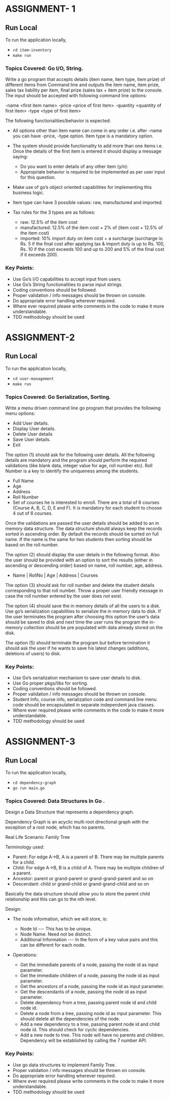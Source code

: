 # ASSIGNMENT- 1

## Run Local

To run the application locally,
- `cd item-inventory`
- `make run` 

### Topics Covered: Go I/O, String.  
   
Write a go program that accepts details (item name, item type, item prize) of different items from
Command line and outputs the item name, item prize, sales tax liability per item, final prize (sales tax + item prize) to the console. The input should be accepted with following command line options:

-name \<first item name>
-price \<price of first item>
-quantity \<quantity of first item>
-type \<type of first item>
 
The following functionalities/behavior is expected:

- All options other than item name can come in any order i.e. after -name you can have -price, -type option. Item type is a mandatory option. 
- The system should provide functionality to add more than one items i.e. Once the details of the first item is entered it should display a message saying:
    - Do you want to enter details of any other item (y/n):
    -  Appropriate behavior is required to be implemented as per user input for this question.
 
- Make use of go’s object oriented capabilities for implementing this business logic.
- Item type can have 3 possible values: raw, manufactured and imported.
- Tax rules for the 3 types are as follows:
    - raw: 12.5% of the item cost
    - manufactured: 12.5% of the item cost + 2% of (item cost + 12.5% of the item cost)
    - imported: 10% import duty on item cost + a surcharge (surcharge is: Rs. 5 if the final cost after applying tax & import duty is up to Rs. 100, Rs. 10 if the cost exceeds 100 and up to 200 and 5% of the final cost if it exceeds 200).
	
### Key Points:
 
- Use Go’s I/O capabilities to accept input from users.
- Use Go’s String functionalities to parse input strings.
- Coding conventions should be followed.
- Proper validation / info messages should be thrown on console.
- Do appropriate error handling wherever required.
- Where ever required please write comments in the code to make it more understandable.
- TDD methodology should be used

# ASSIGNMENT-2   

## Run Local

To run the application locally,
- `cd user-management`
- `make run` 
 
### Topics Covered: Go Serialization, Sorting.  
   
Write a menu driven command line go program that provides the following menu options:
- Add User details.
- Display User details.
- Delete User details
- Save User details.
- Exit
 
The option (1) should ask for the following user details. All the following details are mandatory and the program should perform the required validations (like blank data, integer value for age, roll number etc). Roll Number is a key to identify the uniqueness among the students.
- Full Name
- Age
- Address
- Roll Number
- Set of courses he is interested to enroll. There are a total of 6 courses (Course A, B, C, D, E and F). It is mandatory for each student to choose 4 out of 6 courses.
 
Once the validations are passed the user details should be added to an in memory data structure. The data structure should always keep the records sorted in ascending order. By default the records should be sorted on full name. If the name is the same for two students then sorting should be based on the roll number.
 
The option (2) should display the user details in the following format. Also the user should be provided with an option to sort the results (either in ascending or descending order) based on name, roll number, age, address.

- Name | RollNo | Age | Address | Courses  
 

The option (3) should ask for roll number and delete the student details corresponding to that roll number. Throw a proper user friendly message in case the roll number entered by the user does not exist.
 
The option (4) should save the in memory details of all the users to a disk. Use go’s serialization capabilities to serialize the in memory data to disk. If the user terminates the program after choosing this option the user’s data should be saved to disk and next time the user runs the program the in-memory collection should be pre populated with data already stored on the disk. 
 
The option (5) should terminate the program but before termination it should ask the user if he wants to save his latest changes (additions, deletions of users) to disk.
 
### Key Points:

- Use Go’s serialization mechanism to save user details to disk.
- Use Go proper pkgs/libs  for sorting.
- Coding conventions should be followed.
- Proper validation / info messages should be thrown on console.
- Student Info, course info, serialization code and command line menu code should be encapsulated in separate independent java classes.
- Where ever required please write comments in the code to make it more understandable.
- TDD methodology should be used

# ASSIGNMENT-3

## Run Local

To run the application locally,
- `cd dependency-graph`
- `go run main.go`
 
### Topics Covered: Data Structures In Go .
 
Design a Data Structure that represents a dependency graph.

Dependency Graph is an acyclic multi root directional graph with the exception of a root node, which has no parents.
 
Real Life Scenario: Family Tree
 
Terminology used:  
- Parent: For edge A->B, A is a parent of B. There may be multiple parents for a child.
- Child: For edge A->B, B is a child of A. There may be multiple children of a parent.
- Ancestor: parent or grand-parent or grand-grand-parent and so on
- Descendant: child or grand-child or grand-grand-child and so on
 
Basically the data structure should allow you to store the parent child relationship and this can go to the nth level.
 
Design:  

- The node information, which we will store, is:
	- Node Id --- This has to be unique.
	- Node Name. Need not be distinct.
	- Additional Information --- In the form of a key value pairs and this can be different for each node.  
 
- Operations:
	- Get the immediate parents of a node, passing the node id as input parameter.
	- Get the immediate children of a node, passing the node id as input parameter.
	- Get the ancestors of a node, passing the node id as input parameter.
	- Get the descendants of a node, passing the node id as input parameter.
	- Delete dependency from a tree, passing parent node id and child node id.
	- Delete a node from a tree, passing node id as input parameter. This should delete all the dependencies of the node.
	- Add a new dependency to a tree, passing parent node id and child node id. This should check for cyclic dependencies.
	- Add a new node to tree. This node will have no parents and children. Dependency will be established by calling the 7 number API.
 
### Key Points:

- Use go data structures to implement Family Tree.
- Proper validation / info messages should be thrown on console.
- Do appropriate error  handling wherever required.
- Where ever required please write comments in the code to make it more understandable.
- TDD methodology should be used